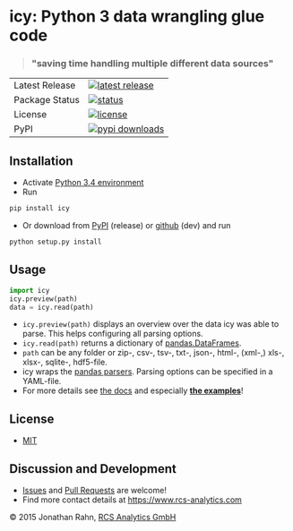 # icy: Python 3 data wrangling glue code
> ### "saving time handling multiple different data sources"

<table>
<tr>
  <td>Latest Release</td>
  <td>
	<a href="https://pypi.python.org/pypi/icy/">
	<img src="https://img.shields.io/pypi/v/icy.svg" alt="latest release" />
    </a>
  </td>
</tr>
<tr>
  <td>Package Status</td>
  <td>
	<a href="https://pypi.python.org/pypi/icy/">
	<img src="https://img.shields.io/pypi/status/icy.svg" alt="status" />
    </a>
  </td>
</tr>
<tr>
  <td>License</td>
  <td>
  	<a href="https://github.com/rcs-analytics/icy/blob/master/LICENSE">
	<img src="https://img.shields.io/pypi/l/icy.svg" alt="license" />
    </a>
  </td>
</tr>
<tr>
  <td>PyPI</td>
  <td>
    <a href="https://pypi.python.org/pypi/icy/">
    <img src="https://img.shields.io/pypi/dm/icy.svg" alt="pypi downloads" />
    </a>
  </td>
</tr>
</table>


## Installation

  * Activate [Python 3.4 environment](https://docs.python.org/3/library/venv.html#creating-virtual-environments)
  * Run
```sh
pip install icy
```
  * Or download from [PyPI](https://pypi.python.org/pypi/icy) (release) or [github](https://github.com/rcs-analytics/icy) (dev) and run
```sh
python setup.py install
```


## Usage

```python
import icy
icy.preview(path)
data = icy.read(path)
```
  * `icy.preview(path)` displays an overview over the data icy was able to parse. This helps configuring all parsing options.
  * `icy.read(path)` returns a dictionary of [pandas.DataFrames](http://pandas.pydata.org/pandas-docs/stable/generated/pandas.DataFrame.html).
  * `path` can be any folder or zip-, csv-, tsv-, txt-, json-, html-, (xml-,) xls-, xlsx-, sqlite-, hdf5-file.
  * icy wraps the [pandas parsers](http://pandas.pydata.org/pandas-docs/stable/api.html#input-output).  Parsing options can be specified in a YAML-file.
  * For more details see [the docs](https://www.rcs-analytics.com/icy/index.html) and especially **[the examples](https://www.rcs-analytics.com/icy/examples.html)**!


## License

  * [MIT](https://github.com/rcs-analytics/icy/blob/master/LICENSE)


## Discussion and Development

  * [Issues](https://github.com/rcs-analytics/icy/issues) and [Pull Requests](https://github.com/rcs-analytics/icy/pulls) are welcome!
  * Find more contact details at https://www.rcs-analytics.com


© 2015 Jonathan Rahn, [RCS Analytics GmbH](https://www.rcs-analytics.com)